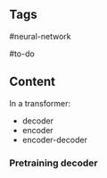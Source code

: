 ---
---

## Tags

#neural-network 

#to-do 

## Content

In a transformer:

- decoder
- encoder
- encoder-decoder

### Pretraining decoder


